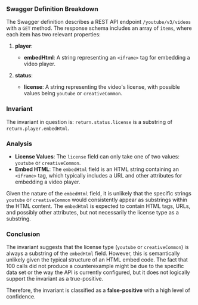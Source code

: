 ### Swagger Definition Breakdown

The Swagger definition describes a REST API endpoint `/youtube/v3/videos` with a `GET` method. The response schema includes an array of `items`, where each item has two relevant properties:

1. **player**:
   - **embedHtml**: A string representing an `<iframe>` tag for embedding a video player.

2. **status**:
   - **license**: A string representing the video's license, with possible values being `youtube` or `creativeCommon`.

### Invariant

The invariant in question is: `return.status.license` is a substring of `return.player.embedHtml`.

### Analysis

- **License Values**: The `license` field can only take one of two values: `youtube` or `creativeCommon`.
- **Embed HTML**: The `embedHtml` field is an HTML string containing an `<iframe>` tag, which typically includes a URL and other attributes for embedding a video player.

Given the nature of the `embedHtml` field, it is unlikely that the specific strings `youtube` or `creativeCommon` would consistently appear as substrings within the HTML content. The `embedHtml` is expected to contain HTML tags, URLs, and possibly other attributes, but not necessarily the license type as a substring.

### Conclusion

The invariant suggests that the license type (`youtube` or `creativeCommon`) is always a substring of the `embedHtml` field. However, this is semantically unlikely given the typical structure of an HTML embed code. The fact that 100 calls did not produce a counterexample might be due to the specific data set or the way the API is currently configured, but it does not logically support the invariant as a true-positive.

Therefore, the invariant is classified as a **false-positive** with a high level of confidence.
